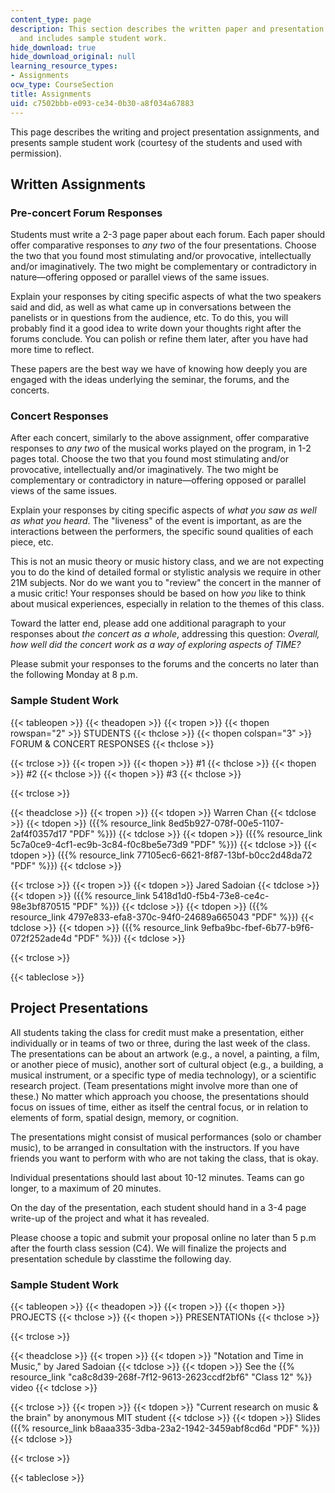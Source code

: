 ```yaml
---
content_type: page
description: This section describes the written paper and presentation assignments,
  and includes sample student work.
hide_download: true
hide_download_original: null
learning_resource_types:
- Assignments
ocw_type: CourseSection
title: Assignments
uid: c7502bbb-e093-ce34-0b30-a8f034a67883
---
```


This page describes the writing and project presentation assignments, and presents sample student work (courtesy of the students and used with permission).

Written Assignments
-------------------

### Pre-concert Forum Responses

Students must write a 2-3 page paper about each forum. Each paper should offer comparative responses to _any two_ of the four presentations. Choose the two that you found most stimulating and/or provocative, intellectually and/or imaginatively. The two might be complementary or contradictory in nature—offering opposed or parallel views of the same issues.

Explain your responses by citing specific aspects of what the two speakers said and did, as well as what came up in conversations between the panelists or in questions from the audience, etc. To do this, you will probably find it a good idea to write down your thoughts right after the forums conclude. You can polish or refine them later, after you have had more time to reflect.

These papers are the best way we have of knowing how deeply you are engaged with the ideas underlying the seminar, the forums, and the concerts.

### Concert Responses

After each concert, similarly to the above assignment, offer comparative responses to _any two_ of the musical works played on the program, in 1-2 pages total. Choose the two that you found most stimulating and/or provocative, intellectually and/or imaginatively. The two might be complementary or contradictory in nature—offering opposed or parallel views of the same issues.

Explain your responses by citing specific aspects of _what you saw as well as what you heard_. The "liveness" of the event is important, as are the interactions between the performers, the specific sound qualities of each piece, etc.

This is not an music theory or music history class, and we are not expecting you to do the kind of detailed formal or stylistic analysis we require in other 21M subjects. Nor do we want you to "review" the concert in the manner of a music critic! Your responses should be based on how _you_ like to think about musical experiences, especially in relation to the themes of this class.

Toward the latter end, please add one additional paragraph to your responses about _the concert as a whole_, addressing this question: _Overall, how well did the concert work as a way of exploring aspects of TIME?_

Please submit your responses to the forums and the concerts no later than the following Monday at 8 p.m.

### Sample Student Work

{{< tableopen >}}
{{< theadopen >}}
{{< tropen >}}
{{< thopen rowspan="2" >}}
STUDENTS
{{< thclose >}}
{{< thopen colspan="3" >}}
FORUM & CONCERT RESPONSES
{{< thclose >}}

{{< trclose >}}
{{< tropen >}}
{{< thopen >}}
#1
{{< thclose >}}
{{< thopen >}}
#2
{{< thclose >}}
{{< thopen >}}
#3
{{< thclose >}}

{{< trclose >}}

{{< theadclose >}}
{{< tropen >}}
{{< tdopen >}}
Warren Chan
{{< tdclose >}}
{{< tdopen >}}
({{% resource_link 8ed5b927-078f-00e5-1107-2af4f0357d17 "PDF" %}})
{{< tdclose >}}
{{< tdopen >}}
({{% resource_link 5c7a0ce9-4cf1-ec9b-3c84-f0c8be5e73d9 "PDF" %}})
{{< tdclose >}}
{{< tdopen >}}
({{% resource_link 77105ec6-6621-8f87-13bf-b0cc2d48da72 "PDF" %}})
{{< tdclose >}}

{{< trclose >}}
{{< tropen >}}
{{< tdopen >}}
Jared Sadoian
{{< tdclose >}}
{{< tdopen >}}
({{% resource_link 5418d1d0-f5b4-73e8-ce4c-98e3bf870515 "PDF" %}})
{{< tdclose >}}
{{< tdopen >}}
({{% resource_link 4797e833-efa8-370c-94f0-24689a665043 "PDF" %}})
{{< tdclose >}}
{{< tdopen >}}
({{% resource_link 9efba9bc-fbef-6b77-b9f6-072f252ade4d "PDF" %}})
{{< tdclose >}}

{{< trclose >}}

{{< tableclose >}}

**Project Presentations**
-------------------------

All students taking the class for credit must make a presentation, either individually or in teams of two or three, during the last week of the class. The presentations can be about an artwork (e.g., a novel, a painting, a film, or another piece of music), another sort of cultural object (e.g., a building, a musical instrument, or a specific type of media technology), or a scientific research project. (Team presentations might involve more than one of these.) No matter which approach you choose, the presentations should focus on issues of time, either as itself the central focus, or in relation to elements of form, spatial design, memory, or cognition.

The presentations might consist of musical performances (solo or chamber music), to be arranged in consultation with the instructors. If you have friends you want to perform with who are not taking the class, that is okay.

Individual presentations should last about 10-12 minutes. Teams can go longer, to a maximum of 20 minutes.

On the day of the presentation, each student should hand in a 3-4 page write-up of the project and what it has revealed.

Please choose a topic and submit your proposal online no later than 5 p.m after the fourth class session (C4). We will finalize the projects and presentation schedule by classtime the following day.

### Sample Student Work

{{< tableopen >}}
{{< theadopen >}}
{{< tropen >}}
{{< thopen >}}
PROJECTS
{{< thclose >}}
{{< thopen >}}
PRESENTATIONs
{{< thclose >}}

{{< trclose >}}

{{< theadclose >}}
{{< tropen >}}
{{< tdopen >}}
"Notation and Time in Music," by Jared Sadoian
{{< tdclose >}}
{{< tdopen >}}
See the {{% resource_link "ca8c8d39-268f-7f12-9613-2623ccdf2bf6" "Class 12" %}} video
{{< tdclose >}}

{{< trclose >}}
{{< tropen >}}
{{< tdopen >}}
"Current research on music & the brain" by anonymous MIT student
{{< tdclose >}}
{{< tdopen >}}
Slides ({{% resource_link b8aaa335-3dba-23a2-1942-3459abf8cd6d "PDF" %}})
{{< tdclose >}}

{{< trclose >}}

{{< tableclose >}}